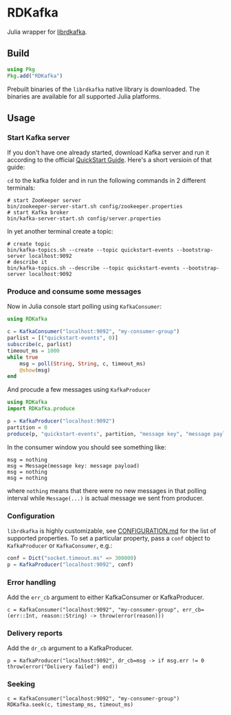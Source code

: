 # RDKafka

Julia wrapper for [librdkafka](https://github.com/edenhill/librdkafka).

## Build

```julia
using Pkg
Pkg.add("RDKafka")
```

Prebuilt binaries of the `librdkafka` native library is downloaded. The binaries are available for all supported Julia platforms. 

## Usage

### Start Kafka server

If you don't have one already started, download Kafka server and run it according to the official [QuickStart Guide](https://kafka.apache.org/quickstart). Here's a short versioin of that guide:

`cd` to the kafka folder and in run the following commands in 2 different terminals:

```
# start ZooKeeper server
bin/zookeeper-server-start.sh config/zookeeper.properties
# start Kafka broker
bin/kafka-server-start.sh config/server.properties
```

In yet another terminal create a topic:

```
# create topic
bin/kafka-topics.sh --create --topic quickstart-events --bootstrap-server localhost:9092
# describe it
bin/kafka-topics.sh --describe --topic quickstart-events --bootstrap-server localhost:9092
```

### Produce and consume some messages

Now in Julia console start polling using `KafkaConsumer`:

```julia
using RDKafka

c = KafkaConsumer("localhost:9092", "my-consumer-group")
parlist = [("quickstart-events", 0)]
subscribe(c, parlist)
timeout_ms = 1000
while true
    msg = poll(String, String, c, timeout_ms)
    @show(msg)
end
```

And procude a few messages using `KafkaProducer`

```julia
using RDKafka
import RDKafka.produce

p = KafkaProducer("localhost:9092")
partition = 0
produce(p, "quickstart-events", partition, "message key", "message payload")
```

In the consumer window you should see something like:

```
msg = nothing
msg = Message(message key: message payload)
msg = nothing
msg = nothing
```
where `nothing` means that there were no new messages in that polling interval while `Message(...)` is actual message we sent from producer.

### Configuration

`librdkafka` is highly customizable, see [CONFIGURATION.md](https://github.com/edenhill/librdkafka/blob/master/CONFIGURATION.md) for the list of supported properties. To set a particular property, pass a `conf` object to `KafkaProducer` or `KafkaConsumer`, e.g.:

```julia
conf = Dict("socket.timeout.ms" => 300000)
p = KafkaProducer("localhost:9092", conf)
```

### Error handling

Add the `err_cb` argument to either KafkaConsumer or KafkaProducer.

```
c = KafkaConsumer("localhost:9092", "my-consumer-group", err_cb=(err::Int, reason::String) -> throw(error(reason)))
```

### Delivery reports

Add the `dr_cb` argument to a KafkaProducer.

```
p = KafkaProducer("localhost:9092", dr_cb=msg -> if msg.err != 0 throw(error("Delivery failed") end))
```

### Seeking

```
c = KafkaConsumer("localhost:9092", "my-consumer-group")
RDKafka.seek(c, timestamp_ms, timeout_ms)
```

